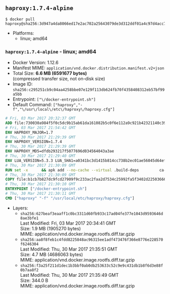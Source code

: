 ## `haproxy:1.7.4-alpine`

```console
$ docker pull haproxy@sha256:3d947a4da8066ed17e2ac702a25643079de3d312ddf01a4c97d4acc77c09fa8e
```

-	Platforms:
	-	linux; amd64

### `haproxy:1.7.4-alpine` - linux; amd64

-	Docker Version: 1.12.6
-	Manifest MIME: `application/vnd.docker.distribution.manifest.v2+json`
-	Total Size: **6.6 MB (6591677 bytes)**  
	(compressed transfer size, not on-disk size)
-	Image ID: `sha256:c295251cb9c04aa4258bbe07e129f113db624fb70f4358408312eb57bf99a5bb`
-	Entrypoint: `["\/docker-entrypoint.sh"]`
-	Default Command: `["haproxy","-f","\/usr\/local\/etc\/haproxy\/haproxy.cfg"]`

```dockerfile
# Fri, 03 Mar 2017 20:32:37 GMT
ADD file:730030a984f5f0c5dc9b15ab61da161082b5c0f6e112a9c921b42321140c3927 in / 
# Fri, 03 Mar 2017 21:54:42 GMT
ENV HAPROXY_MAJOR=1.7
# Thu, 30 Mar 2017 21:29:39 GMT
ENV HAPROXY_VERSION=1.7.4
# Thu, 30 Mar 2017 21:29:39 GMT
ENV HAPROXY_MD5=dfdb293217f5077696d034564043a3ae
# Thu, 30 Mar 2017 21:29:40 GMT
ENV LUA_VERSION=5.3.3 LUA_SHA1=a0341bc3d1415b814cc738b2ec01ae56045d64ef
# Thu, 30 Mar 2017 21:30:09 GMT
RUN set -x 		&& apk add --no-cache --virtual .build-deps 		ca-certificates 		gcc 		libc-dev 		linux-headers 		make 		openssl 		openssl-dev 		pcre-dev 		readline-dev 		tar 		zlib-dev 		&& wget -O lua.tar.gz "https://www.lua.org/ftp/lua-$LUA_VERSION.tar.gz" 	&& echo "$LUA_SHA1 *lua.tar.gz" | sha1sum -c 	&& mkdir -p /usr/src/lua 	&& tar -xzf lua.tar.gz -C /usr/src/lua --strip-components=1 	&& rm lua.tar.gz 	&& make -C /usr/src/lua -j "$(getconf _NPROCESSORS_ONLN)" linux 	&& make -C /usr/src/lua install 		INSTALL_BIN='/usr/src/lua/trash/bin' 		INSTALL_CMOD='/usr/src/lua/trash/cmod' 		INSTALL_LMOD='/usr/src/lua/trash/lmod' 		INSTALL_MAN='/usr/src/lua/trash/man' 		INSTALL_INC='/usr/local/lua-install/inc' 		INSTALL_LIB='/usr/local/lua-install/lib' 	&& rm -rf /usr/src/lua 		&& wget -O haproxy.tar.gz "http://www.haproxy.org/download/${HAPROXY_MAJOR}/src/haproxy-${HAPROXY_VERSION}.tar.gz" 	&& echo "$HAPROXY_MD5 *haproxy.tar.gz" | md5sum -c 	&& mkdir -p /usr/src/haproxy 	&& tar -xzf haproxy.tar.gz -C /usr/src/haproxy --strip-components=1 	&& rm haproxy.tar.gz 		&& makeOpts=' 		TARGET=linux2628 		USE_LUA=1 LUA_INC=/usr/local/lua-install/inc LUA_LIB=/usr/local/lua-install/lib 		USE_OPENSSL=1 		USE_PCRE=1 PCREDIR= 		USE_ZLIB=1 	' 	&& make -C /usr/src/haproxy -j "$(getconf _NPROCESSORS_ONLN)" all $makeOpts 	&& make -C /usr/src/haproxy install-bin $makeOpts 		&& rm -rf /usr/local/lua-install 		&& mkdir -p /usr/local/etc/haproxy 	&& cp -R /usr/src/haproxy/examples/errorfiles /usr/local/etc/haproxy/errors 	&& rm -rf /usr/src/haproxy 		&& runDeps="$( 		scanelf --needed --nobanner --recursive /usr/local 			| awk '{ gsub(/,/, "\nso:", $2); print "so:" $2 }' 			| sort -u 			| xargs -r apk info --installed 			| sort -u 	)" 	&& apk add --virtual .haproxy-rundeps $runDeps 	&& apk del .build-deps
# Thu, 30 Mar 2017 21:30:09 GMT
COPY file:b1cb7b827dc9fcd27909f9c233ac2faa2d7534c25992fa5f3402d22503666d6d in / 
# Thu, 30 Mar 2017 21:30:10 GMT
ENTRYPOINT ["/docker-entrypoint.sh"]
# Thu, 30 Mar 2017 21:30:11 GMT
CMD ["haproxy" "-f" "/usr/local/etc/haproxy/haproxy.cfg"]
```

-	Layers:
	-	`sha256:627beaf3eaaff1c0bc3311d60fb933c17ad04fe377e1043d9593646d8ae3bfe1`  
		Last Modified: Fri, 03 Mar 2017 20:34:41 GMT  
		Size: 1.9 MB (1905270 bytes)  
		MIME: application/vnd.docker.image.rootfs.diff.tar.gzip
	-	`sha256:aa8f8feb1c4fdd8225848ac96315ee1adf473476f366e8776e228570f6246304`  
		Last Modified: Thu, 30 Mar 2017 21:35:51 GMT  
		Size: 4.7 MB (4686063 bytes)  
		MIME: application/vnd.docker.image.rootfs.diff.tar.gzip
	-	`sha256:f3a25f211d1dec1b3bbf0ab0db253633c52c9e9c431db1b8f6d3e88f0b7aa8f2`  
		Last Modified: Thu, 30 Mar 2017 21:35:49 GMT  
		Size: 344.0 B  
		MIME: application/vnd.docker.image.rootfs.diff.tar.gzip
